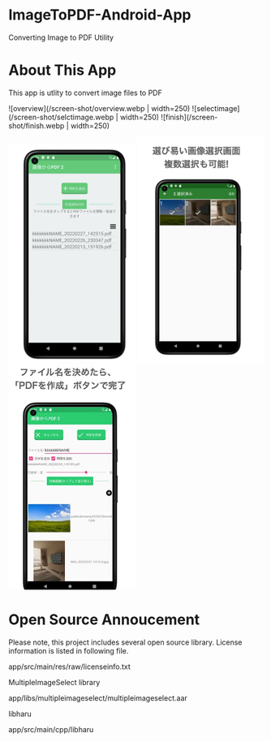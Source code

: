 # ImageToPDF-Android-App
Converting Image to PDF Utility


# About This App
This app is utlity to convert image files to PDF

![overview](/screen-shot/overview.webp | width=250)
![selectimage](/screen-shot/selctimage.webp | width=250)
![finish](/screen-shot/finish.webp | width=250)

<img src="/screen-shot/overview.webp" width="250">
<img src="/screen-shot/selctimage.webp" width="250">
<img src="/screen-shot/finish.webp" width="250">


# Open Source Annoucement
Please note, this project includes several open source library.
License information is listed in following file.


app/src/main/res/raw/licenseinfo.txt 

MultipleImageSelect library

  app/libs/multipleimageselect/multipleimageselect.aar

libharu

  app/src/main/cpp/libharu
  

